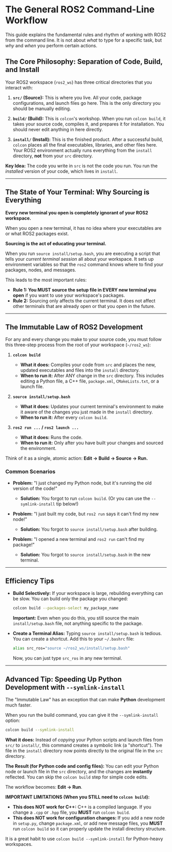 # The General ROS2 Command-Line Workflow

This guide explains the fundamental rules and rhythm of working with ROS2 from the command line. It is not about *what* to type for a specific task, but *why* and *when* you perform certain actions.

## The Core Philosophy: Separation of Code, Build, and Install

Your ROS2 workspace (`ros2_ws`) has three critical directories that you interact with:

1.  **`src/` (Source):** This is where you live. All your code, package configurations, and launch files go here. This is the only directory you should be manually editing.

2.  **`build/` (Build):** This is `colcon`'s workshop. When you run `colcon build`, it takes your source code, compiles it, and prepares it for installation. You should never edit anything in here directly.

3.  **`install/` (Install):** This is the finished product. After a successful build, `colcon` places all the final executables, libraries, and other files here. Your ROS2 environment actually runs everything from the `install` directory, **not** from your `src` directory.

**Key Idea:** The code you write in `src` is not the code you run. You run the *installed* version of your code, which lives in `install`.

---

## The State of Your Terminal: Why Sourcing is Everything

**Every new terminal you open is completely ignorant of your ROS2 workspace.**

When you open a new terminal, it has no idea where your executables are or what ROS2 packages exist. 

**Sourcing is the act of educating your terminal.**

When you run `source install/setup.bash`, you are executing a script that tells your *current terminal session* all about your workspace. It sets up environment variables so that the `ros2` command knows where to find your packages, nodes, and messages.

This leads to the most important rules:

*   **Rule 1: You MUST source the setup file in EVERY new terminal you open** if you want to use your workspace's packages.
*   **Rule 2:** Sourcing only affects the current terminal. It does not affect other terminals that are already open or that you open in the future.

---

## The Immutable Law of ROS2 Development

For any and every change you make to your source code, you must follow this three-step process from the root of your workspace (`~/ros2_ws`):

1.  **`colcon build`**
    *   **What it does:** Compiles your code from `src` and places the new, updated executables and files into the `install` directory.
    *   **When to run it:** After ANY change in the `src` directory. This includes editing a Python file, a C++ file, `package.xml`, `CMakeLists.txt`, or a launch file.

2.  **`source install/setup.bash`**
    *   **What it does:** Updates your current terminal's environment to make it aware of the changes you just made in the `install` directory.
    *   **When to run it:** After every `colcon build`.

3.  **`ros2 run ...` / `ros2 launch ...`**
    *   **What it does:** Runs the code.
    *   **When to run it:** Only after you have built your changes and sourced the environment.

Think of it as a single, atomic action: **Edit -> Build -> Source -> Run.**

### Common Scenarios

*   **Problem:** "I just changed my Python node, but it's running the old version of the code!"
    *   **Solution:** You forgot to run `colcon build`. (Or you can use the `--symlink-install` tip below!)

*   **Problem:** "I just built my code, but `ros2 run` says it can't find my new node!"
    *   **Solution:** You forgot to `source install/setup.bash` after building.

*   **Problem:** "I opened a new terminal and `ros2 run` can't find my package!"
    *   **Solution:** You forgot to `source install/setup.bash` in the new terminal.

---

## Efficiency Tips

*   **Build Selectively:** If your workspace is large, rebuilding everything can be slow. You can build only the package you changed:
    ```bash
    colcon build --packages-select my_package_name
    ```
    **Important:** Even when you do this, you still source the main `install/setup.bash` file, not anything specific to the package.

*   **Create a Terminal Alias:** Typing `source install/setup.bash` is tedious. You can create a shortcut. Add this to your `~/.bashrc` file:
    ```bash
    alias src_ros="source ~/ros2_ws/install/setup.bash"
    ```
    Now, you can just type `src_ros` in any new terminal.

---

## Advanced Tip: Speeding Up Python Development with `--symlink-install`

The "Immutable Law" has an exception that can make **Python** development much faster.

When you run the build command, you can give it the `--symlink-install` option:

```bash
colcon build --symlink-install
```

**What it does:** Instead of *copying* your Python scripts and launch files from `src/` to `install/`, this command creates a symbolic link (a "shortcut"). The file in the `install` directory now points directly to the original file in the `src` directory.

**The Result (for Python code and config files):**
You can edit your Python node or launch file in the `src` directory, and the changes are **instantly** reflected. You can skip the `colcon build` step for simple code edits.

The workflow becomes: **Edit -> Run**.

**IMPORTANT LIMITATIONS (When you STILL need to `colcon build`):**

*   **This does NOT work for C++:** C++ is a compiled language. If you change a `.cpp` or `.hpp` file, you **MUST** run `colcon build`.
*   **This does NOT work for configuration changes:** If you add a new node in `setup.py`, change `package.xml`, or add new message files, you **MUST** run `colcon build` so it can properly update the install directory structure.

It is a great habit to use `colcon build --symlink-install` for Python-heavy workspaces.